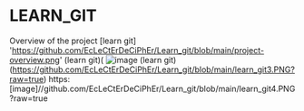 # LEARN_GIT
Overview of the project
[learn git] 'https://github.com/EcLeCtErDeCiPhEr/Learn_git/blob/main/project-overview.png'
(learn git)( ![image](https://github.com/EcLeCtErDeCiPhEr/Learn_git/assets/174363237/74afae69-a4de-4e37-9fdf-466a67efdcce)
(learn git) (https://github.com/EcLeCtErDeCiPhEr/Learn_git/blob/main/learn_git3.PNG?raw=true)
https:[image]//github.com/EcLeCtErDeCiPhEr/Learn_git/blob/main/learn_git4.PNG?raw=true
